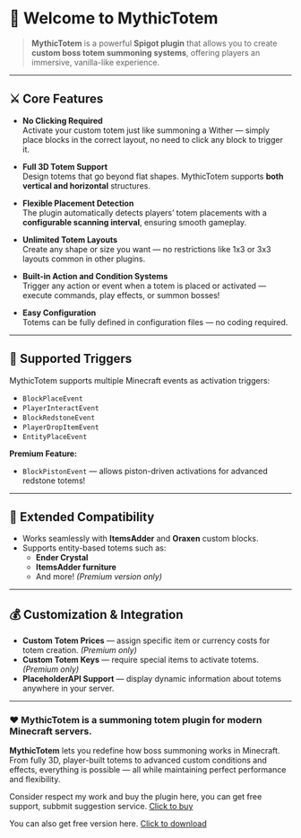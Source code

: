 # 🔮 Welcome to MythicTotem

>**MythicTotem** is a powerful **Spigot plugin** that allows you to create **custom boss totem summoning systems**, offering players an immersive, vanilla-like experience.

---

## ⚔️ Core Features

- **No Clicking Required**  
  Activate your custom totem just like summoning a Wither — simply place blocks in the correct layout, no need to click any block to trigger it.

- **Full 3D Totem Support**  
  Design totems that go beyond flat shapes. MythicTotem supports **both vertical and horizontal** structures.

- **Flexible Placement Detection**  
  The plugin automatically detects players’ totem placements with a **configurable scanning interval**, ensuring smooth gameplay.

- **Unlimited Totem Layouts**  
  Create any shape or size you want — no restrictions like 1x3 or 3x3 layouts common in other plugins.

- **Built-in Action and Condition Systems**  
  Trigger any action or event when a totem is placed or activated — execute commands, play effects, or summon bosses!

- **Easy Configuration**  
  Totems can be fully defined in configuration files — no coding required.

---

## 🔩 Supported Triggers

MythicTotem supports multiple Minecraft events as activation triggers:

- `BlockPlaceEvent`
- `PlayerInteractEvent`
- `BlockRedstoneEvent`
- `PlayerDropItemEvent`
- `EntityPlaceEvent`

**Premium Feature:**
- `BlockPistonEvent` — allows piston-driven activations for advanced redstone totems!

---

## 🧱 Extended Compatibility

- Works seamlessly with **ItemsAdder** and **Oraxen** custom blocks.
- Supports entity-based totems such as:
    - **Ender Crystal**
    - **ItemsAdder furniture**
    - And more! *(Premium version only)*

---

## 💰 Customization & Integration

- **Custom Totem Prices** — assign specific item or currency costs for totem creation. *(Premium only)*
- **Custom Totem Keys** — require special items to activate totems. *(Premium only)*
- **PlaceholderAPI Support** — display dynamic information about totems anywhere in your server.

---

### ❤️ MythicTotem is a summoning totem plugin for modern Minecraft servers.

**MythicTotem** lets you redefine how boss summoning works in Minecraft.  
From fully 3D, player-built totems to advanced custom conditions and effects, everything is possible — all while maintaining perfect performance and flexibility.


Consider respect my work and buy the plugin here, you can get free support, subbmit suggestion service. [Click to buy](https://www.spigotmc.org/resources/mythictotem-create-your-own-boss-totems-3d-totem-support-1-13-1-20.111650/)

You can also get free version here. [Click to download](https://www.spigotmc.org/resources/mythictotem-free-create-your-own-boss-totems-3d-totem-support-1-13-1-20.102466/)